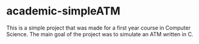 academic-simpleATM
==================

This is a simple project that was made for a first year course in Computer Science.
The main goal of the project was to simulate an ATM written in C.
